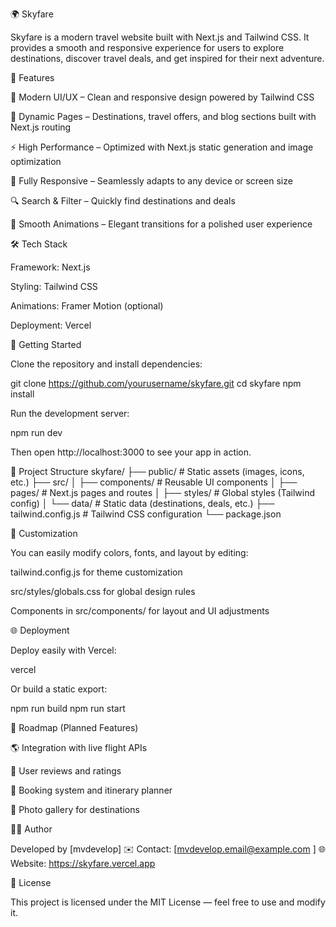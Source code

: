 
🌍 Skyfare

Skyfare is a modern travel website built with Next.js and Tailwind CSS.
It provides a smooth and responsive experience for users to explore destinations, discover travel deals, and get inspired for their next adventure.

🚀 Features

🧭 Modern UI/UX – Clean and responsive design powered by Tailwind CSS

🌆 Dynamic Pages – Destinations, travel offers, and blog sections built with Next.js routing

⚡ High Performance – Optimized with Next.js static generation and image optimization

📱 Fully Responsive – Seamlessly adapts to any device or screen size

🔍 Search & Filter – Quickly find destinations and deals

🛫 Smooth Animations – Elegant transitions for a polished user experience

🛠️ Tech Stack

Framework: Next.js

Styling: Tailwind CSS

Animations: Framer Motion
 (optional)

Deployment: Vercel

🧩 Getting Started

Clone the repository and install dependencies:

git clone https://github.com/yourusername/skyfare.git
cd skyfare
npm install


Run the development server:

npm run dev


Then open http://localhost:3000
 to see your app in action.

🧱 Project Structure
skyfare/
├── public/              # Static assets (images, icons, etc.)
├── src/
│   ├── components/      # Reusable UI components
│   ├── pages/           # Next.js pages and routes
│   ├── styles/          # Global styles (Tailwind config)
│   └── data/            # Static data (destinations, deals, etc.)
├── tailwind.config.js   # Tailwind CSS configuration
└── package.json

🎨 Customization

You can easily modify colors, fonts, and layout by editing:

tailwind.config.js for theme customization

src/styles/globals.css for global design rules

Components in src/components/ for layout and UI adjustments

🌐 Deployment

Deploy easily with Vercel:

vercel


Or build a static export:

npm run build
npm run start

🧭 Roadmap (Planned Features)

🌎 Integration with live flight APIs

💬 User reviews and ratings

🧳 Booking system and itinerary planner

📸 Photo gallery for destinations

🧑‍💻 Author

Developed by [mvdevelop]
✉️ Contact: [mvdevelop.email@example.com
]
🌐 Website: https://skyfare.vercel.app

📄 License

This project is licensed under the MIT License — feel free to use and modify it.
